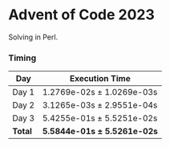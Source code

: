 # Advent of Code 2023

Solving in Perl.

### Timing

| Day       | Execution Time                |
| --------- | ----------------------------- |
| Day 1     | 1.2769e-02s ± 1.0269e-03s     |
| Day 2     | 3.1265e-03s ± 2.9551e-04s     |
| Day 3     | 5.4255e-01s ± 5.5251e-02s     |
| **Total** | **5.5844e-01s ± 5.5261e-02s** |
